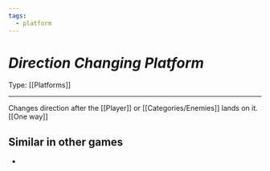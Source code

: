 ```yaml
---
tags:
  - platform
---
```

# _Direction Changing Platform_

Type: [[Platforms]]

----


Changes direction after the [[Player]] or [[Categories/Enemies]] lands on it. [[One way]]


## Similar in other games

* 